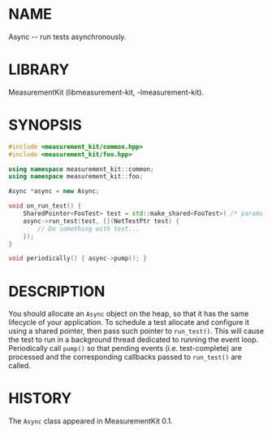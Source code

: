 # NAME
Async -- run tests asynchronously.

# LIBRARY
MeasurementKit (libmeasurement-kit, -lmeasurement-kit).

# SYNOPSIS
```C++
#include <measurement_kit/common.hpp>
#include <measurement_kit/foo.hpp>

using namespace measurement_kit::common;
using namespace measurement_kit::foo;

Async *async = new Async;

void on_run_test() {
    SharedPointer<FooTest> test = std::make_shared<FooTest>( /* params */ );
    async->run_test(test, [](NetTestPtr test) {
        // Do something with test...
    });
}

void periodically() { async->pump(); }
```

# DESCRIPTION

You should allocate an `Async` object on the heap, so that it has
the same lifecycle of your application. To schedule a test allocate
and configure it using a shared pointer, then pass such pointer to
`run_test()`. This will cause the test to run in a background thread
dedicated to running the event loop. Periodically call `pump()` so
that pending events (i.e. test-complete) are processed and the
corresponding callbacks passed to `run_test()` are called.

# HISTORY

The `Async` class appeared in MeasurementKit 0.1.

